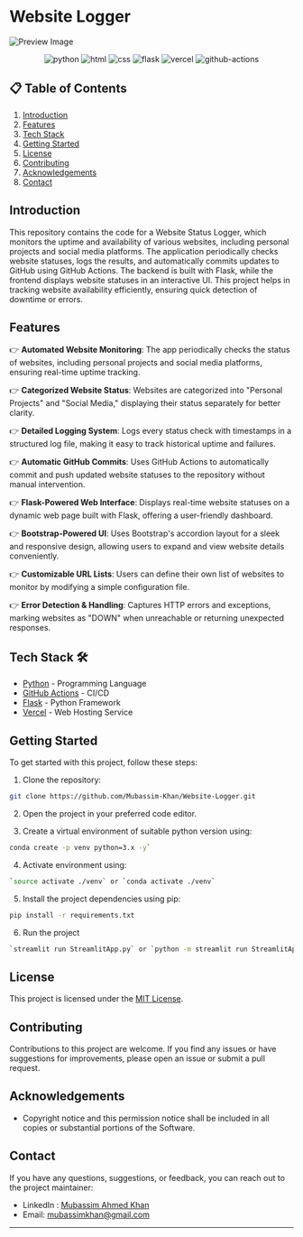 # Website Logger

![Preview Image](https://github.com/Mubassim-Khan/Website-Logger/blob/main/templates/assets/Preview.png)

<div align="center">
    <img src="https://img.shields.io/badge/Python-FFD43B?style=for-the-badge&logo=python&logoColor=blue" alt="python" />
    <img src="https://img.shields.io/badge/HTML5-E34F26?style=for-the-badge&logo=html5&logoColor=white" alt="html" />
    <img src="https://img.shields.io/badge/CSS3-1572B6?style=for-the-badge&logo=css3&logoColor=white" alt="css" />
    <img src="https://img.shields.io/badge/Flask-000000?style=for-the-badge&logo=flask&logoColor=white" alt="flask" />
    <img src="https://img.shields.io/badge/Vercel-000000?style=for-the-badge&logo=vercel&logoColor=white" alt="vercel" />
    <img src="https://img.shields.io/badge/Github%20Actions-282a2e?style=for-the-badge&logo=githubactions&logoColor=367cfe" alt="github-actions" />
</div>

## 📋 <a name="table">Table of Contents</a>

1. [Introduction](#introduction)
2. [Features](#features)
3. [Tech Stack](#tech-stack)
4. [Getting Started](#quick-start)
5. [License](#license)
6. [Contributing](#contributing)
7. [Acknowledgements](#acknowledgements)
8. [Contact](#contact)

## <a name="introduction">Introduction</a>

This repository contains the code for a Website Status Logger, which monitors the uptime and availability of various websites, including personal projects and social media platforms. The application periodically checks website statuses, logs the results, and automatically commits updates to GitHub using GitHub Actions. The backend is built with Flask, while the frontend displays website statuses in an interactive UI. This project helps in tracking website availability efficiently, ensuring quick detection of downtime or errors.

## <a name="features">Features</a>
👉 **Automated Website Monitoring**: The app periodically checks the status of websites, including personal projects and social media platforms, ensuring real-time uptime tracking.  

👉 **Categorized Website Status**: Websites are categorized into "Personal Projects" and "Social Media," displaying their status separately for better clarity.  

👉 **Detailed Logging System**: Logs every status check with timestamps in a structured log file, making it easy to track historical uptime and failures.  

👉 **Automatic GitHub Commits**: Uses GitHub Actions to automatically commit and push updated website statuses to the repository without manual intervention.  

👉 **Flask-Powered Web Interface**: Displays real-time website statuses on a dynamic web page built with Flask, offering a user-friendly dashboard.  

👉 **Bootstrap-Powered UI**: Uses Bootstrap's accordion layout for a sleek and responsive design, allowing users to expand and view website details conveniently.  

👉 **Customizable URL Lists**: Users can define their own list of websites to monitor by modifying a simple configuration file.  

👉 **Error Detection & Handling**: Captures HTTP errors and exceptions, marking websites as "DOWN" when unreachable or returning unexpected responses.  

## <a name="tech-stack">Tech Stack 🛠️</a>

- [Python](https://www.python.org/) - Programming Language
- [GitHub Actions](https://github.com/features/actions) - CI/CD
- [Flask](https://flask.palletsprojects.com/) - Python Framework
- [Vercel](https://vercel.com/) - Web Hosting Service

## <a name="#quick-start">Getting Started</a>

To get started with this project, follow these steps:

1. Clone the repository:

```bash
git clone https://github.com/Mubassim-Khan/Website-Logger.git
```

2. Open the project in your preferred code editor.

3. Create a virtual environment of suitable python version using:

```bash
conda create -p venv python=3.x -y`
```

4. Activate environment using:

```bash
`source activate ./venv` or `conda activate ./venv`
```

5. Install the project dependencies using pip:

```bash
pip install -r requirements.txt
```

6. Run the project

```bash
`streamlit run StreamlitApp.py` or `python -m streamlit run StreamlitApp.py`
```
## <a name="license">License</a>

This project is licensed under the [MIT License](https://opensource.org/licenses/MIT).

## <a name="contributing">Contributing</a>

Contributions to this project are welcome. If you find any issues or have suggestions for improvements, please open an issue or submit a pull request.

## <a name="acknowledgements">Acknowledgements</a>

- Copyright notice and this permission notice shall be included in all copies or substantial portions of the Software.

## <a name="contact">Contact</a>

If you have any questions, suggestions, or feedback, you can reach out to the project maintainer:

- LinkedIn : [Mubassim Ahmed Khan](https://www.linkedin.com/in/mubassim)
- Email: [mubassimkhan@gmail.com](mailto:mubassimkhan@gmail.com)

---

<!----->
